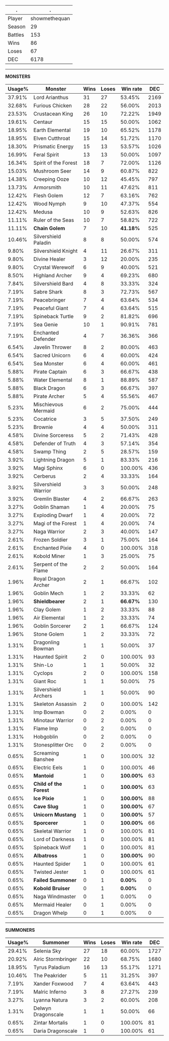 .|.
|-|-
Player|showmethequan
Season|29
Battles|153
Wins|86
Loses|67
DEC|6178

---
**MONSTERS**

Usage%|Monster|Wins|Loses|Win rate|DEC|
-|-|-|-|-|-|
37.91%|Lord Arianthus|31|27|53.45%|2169|
32.68%|Furious Chicken|28|22|56.00%|2013|
23.53%|Crustacean King|26|10|72.22%|1949|
19.61%|Centaur|15|15|50.00%|1062|
18.95%|Earth Elemental|19|10|65.52%|1178|
18.95%|Elven Cutthroat|15|14|51.72%|1170|
18.30%|Prismatic Energy|15|13|53.57%|1026|
16.99%|Feral Spirit|13|13|50.00%|1097|
16.34%|Spirit of the Forest|18|7|72.00%|1126|
15.03%|Mushroom Seer|14|9|60.87%|822|
14.38%|Creeping Ooze|10|12|45.45%|797|
13.73%|Armorsmith|10|11|47.62%|811|
12.42%|Flesh Golem|12|7|63.16%|762|
12.42%|Wood Nymph|9|10|47.37%|554|
12.42%|Medusa|10|9|52.63%|826|
11.11%|Ruler of the Seas|10|7|58.82%|722|
11.11%|**Chain Golem**|7|10|**41.18%**|525|
10.46%|Silvershield Paladin|8|8|50.00%|574|
9.80%|Silvershield Knight|4|11|26.67%|311|
9.80%|Divine Healer|3|12|20.00%|235|
9.80%|Crystal Werewolf|6|9|40.00%|521|
8.50%|Highland Archer|9|4|69.23%|680|
7.84%|Silvershield Bard|4|8|33.33%|324|
7.19%|Sabre Shark|8|3|72.73%|567|
7.19%|Peacebringer|7|4|63.64%|534|
7.19%|Peaceful Giant|7|4|63.64%|515|
7.19%|Spineback Turtle|9|2|81.82%|696|
7.19%|Sea Genie|10|1|90.91%|781|
7.19%|Enchanted Defender|4|7|36.36%|366|
6.54%|Javelin Thrower|8|2|80.00%|463|
6.54%|Sacred Unicorn|6|4|60.00%|424|
6.54%|Sea Monster|6|4|60.00%|461|
5.88%|Pirate Captain|6|3|66.67%|438|
5.88%|Water Elemental|8|1|88.89%|587|
5.88%|Black Dragon|6|3|66.67%|397|
5.88%|Pirate Archer|5|4|55.56%|467|
5.23%|Mischievous Mermaid|6|2|75.00%|444|
5.23%|Cocatrice|3|5|37.50%|249|
5.23%|Brownie|4|4|50.00%|311|
4.58%|Divine Sorceress|5|2|71.43%|428|
4.58%|Defender of Truth|4|3|57.14%|354|
4.58%|Swamp Thing|2|5|28.57%|159|
3.92%|Lightning Dragon|5|1|83.33%|216|
3.92%|Magi Sphinx|6|0|100.00%|436|
3.92%|Cerberus|2|4|33.33%|164|
3.92%|Silvershield Warrior|3|3|50.00%|248|
3.92%|Gremlin Blaster|4|2|66.67%|263|
3.27%|Goblin Shaman|1|4|20.00%|75|
3.27%|Exploding Dwarf|1|4|20.00%|72|
3.27%|Magi of the Forest|1|4|20.00%|74|
3.27%|Naga Warrior|2|3|40.00%|147|
2.61%|Frozen Soldier|3|1|75.00%|164|
2.61%|Enchanted Pixie|4|0|100.00%|318|
2.61%|Kobold Miner|1|3|25.00%|75|
2.61%|Serpent of the Flame|2|2|50.00%|164|
1.96%|Royal Dragon Archer|2|1|66.67%|102|
1.96%|Goblin Mech|1|2|33.33%|62|
1.96%|**Shieldbearer**|2|1|**66.67%**|130|
1.96%|Clay Golem|1|2|33.33%|88|
1.96%|Air Elemental|1|2|33.33%|74|
1.96%|Goblin Sorcerer|2|1|66.67%|124|
1.96%|Stone Golem|1|2|33.33%|72|
1.31%|Dragonling Bowman|1|1|50.00%|37|
1.31%|Haunted Spirit|2|0|100.00%|93|
1.31%|Shin-Lo|1|1|50.00%|32|
1.31%|Cyclops|2|0|100.00%|158|
1.31%|Giant Roc|1|1|50.00%|75|
1.31%|Silvershield Archers|1|1|50.00%|90|
1.31%|Skeleton Assassin|2|0|100.00%|142|
1.31%|Imp Bowman|0|2|0.00%|0|
1.31%|Minotaur Warrior|0|2|0.00%|0|
1.31%|Flame Imp|0|2|0.00%|0|
1.31%|Hobgoblin|0|2|0.00%|0|
1.31%|Stonesplitter Orc|0|2|0.00%|0|
0.65%|Screaming Banshee|1|0|100.00%|32|
0.65%|Electric Eels|1|0|100.00%|46|
0.65%|**Mantoid**|1|0|**100.00%**|63|
0.65%|**Child of the Forest**|1|0|**100.00%**|63|
0.65%|**Ice Pixie**|1|0|**100.00%**|88|
0.65%|**Cave Slug**|1|0|**100.00%**|67|
0.65%|**Unicorn Mustang**|1|0|**100.00%**|57|
0.65%|**Sporcerer**|1|0|**100.00%**|66|
0.65%|Skeletal Warrior|1|0|100.00%|81|
0.65%|Lord of Darkness|1|0|100.00%|81|
0.65%|Spineback Wolf|1|0|100.00%|81|
0.65%|**Albatross**|1|0|**100.00%**|90|
0.65%|Haunted Spider|1|0|100.00%|61|
0.65%|Twisted Jester|1|0|100.00%|61|
0.65%|**Failed Summoner**|0|1|**0.00%**|0|
0.65%|**Kobold Bruiser**|0|1|**0.00%**|0|
0.65%|Naga Windmaster|0|1|0.00%|0|
0.65%|Mermaid Healer|0|1|0.00%|0|
0.65%|Dragon Whelp|0|1|0.00%|0|

---
**SUMMONERS**

Usage%|Summoner|Wins|Loses|Win rate|DEC|
-|-|-|-|-|-|
29.41%|Selenia Sky|27|18|60.00%|1727|
20.92%|Alric Stormbringer|22|10|68.75%|1680|
18.95%|Tyrus Paladium|16|13|55.17%|1271|
10.46%|The Peakrider|5|11|31.25%|397|
7.19%|Xander Foxwood|7|4|63.64%|443|
7.19%|Malric Inferno|3|8|27.27%|239|
3.27%|Lyanna Natura|3|2|60.00%|208|
1.31%|Delwyn Dragonscale|1|1|50.00%|66|
0.65%|Zintar Mortalis|1|0|100.00%|81|
0.65%|Daria Dragonscale|1|0|100.00%|61|

